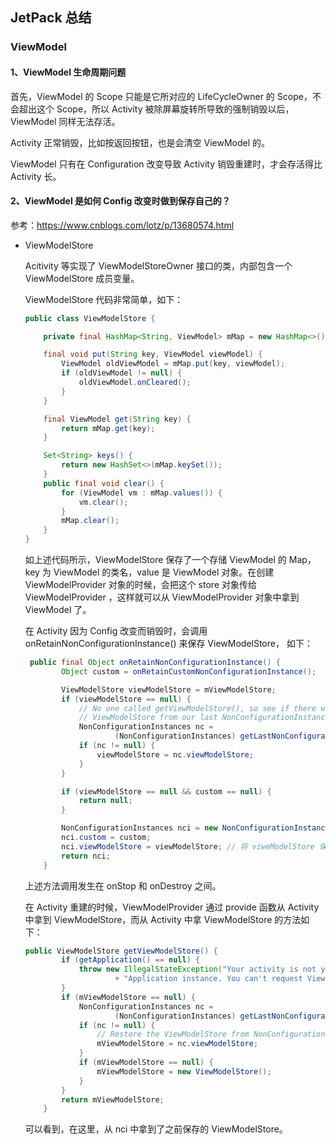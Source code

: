 ## JetPack 总结

### ViewModel

#### 1、ViewModel 生命周期问题

首先，ViewModel 的 Scope 只能是它所对应的 LifeCycleOwner 的 Scope，不会超出这个 Scope，所以 Activity 被除屏幕旋转所导致的强制销毁以后，ViewModel 同样无法存活。

Activity 正常销毁，比如按返回按钮，也是会清空 ViewModel 的。

ViewModel 只有在 Configuration 改变导致 Activity 销毁重建时，才会存活得比 Activity 长。

#### 2、ViewModel 是如何 Config 改变时做到保存自己的？

参考：https://www.cnblogs.com/lotz/p/13680574.html

* ViewModelStore

  Acitivity 等实现了 ViewModelStoreOwner 接口的类，内部包含一个 ViewModelStore 成员变量。

  ViewModelStore 代码非常简单，如下：

  ```java
  public class ViewModelStore {
  
      private final HashMap<String, ViewModel> mMap = new HashMap<>();
  
      final void put(String key, ViewModel viewModel) {
          ViewModel oldViewModel = mMap.put(key, viewModel);
          if (oldViewModel != null) {
              oldViewModel.onCleared();
          }
      }
  
      final ViewModel get(String key) {
          return mMap.get(key);
      }
  
      Set<String> keys() {
          return new HashSet<>(mMap.keySet());
      }
      public final void clear() {
          for (ViewModel vm : mMap.values()) {
              vm.clear();
          }
          mMap.clear();
      }
  }
  ```

  如上述代码所示，ViewModelStore 保存了一个存储 ViewModel 的 Map， key 为 ViewModel 的类名，value 是 ViewModel 对象。在创建 ViewModelProvider 对象的时候，会把这个 store 对象传给 ViewModelProvider ，这样就可以从 ViewModelProvider 对象中拿到 ViewModel 了。

  在 Activity 因为 Config 改变而销毁时，会调用 onRetainNonConfigurationInstance() 来保存 ViewModelStore， 如下：

  ```java
   public final Object onRetainNonConfigurationInstance() {
          Object custom = onRetainCustomNonConfigurationInstance();
  
          ViewModelStore viewModelStore = mViewModelStore;
          if (viewModelStore == null) {
              // No one called getViewModelStore(), so see if there was an existing
              // ViewModelStore from our last NonConfigurationInstance
              NonConfigurationInstances nc =
                      (NonConfigurationInstances) getLastNonConfigurationInstance();
              if (nc != null) {
                  viewModelStore = nc.viewModelStore;
              }
          }
  
          if (viewModelStore == null && custom == null) {
              return null;
          }
  
          NonConfigurationInstances nci = new NonConfigurationInstances();
          nci.custom = custom;
          nci.viewModelStore = viewModelStore; // 将 viweModelStore 保存在 nci 中
          return nci;
      }
  ```

  上述方法调用发生在 onStop 和 onDestroy 之间。

  在 Activity 重建的时候，ViewModelProvider 通过 provide 函数从 Activity 中拿到 ViewModelStore，而从 Activity 中拿 ViewModelStore 的方法如下：

  ```java
  public ViewModelStore getViewModelStore() {
          if (getApplication() == null) {
              throw new IllegalStateException("Your activity is not yet attached to the "
                      + "Application instance. You can't request ViewModel before onCreate call.");
          }
          if (mViewModelStore == null) {
              NonConfigurationInstances nc =
                      (NonConfigurationInstances) getLastNonConfigurationInstance();
              if (nc != null) {
                  // Restore the ViewModelStore from NonConfigurationInstances
                  mViewModelStore = nc.viewModelStore;
              }
              if (mViewModelStore == null) {
                  mViewModelStore = new ViewModelStore();
              }
          }
          return mViewModelStore;
      }
  ```

  可以看到，在这里，从 nci 中拿到了之前保存的 ViewModelStore。

